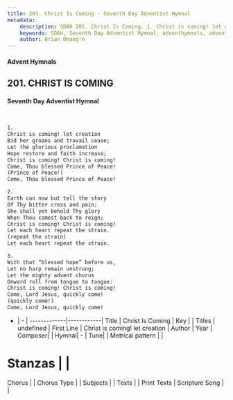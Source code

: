 ```yaml
---
title: 201. Christ Is Coming - Seventh Day Adventist Hymnal
metadata:
    description: SDAH 201. Christ Is Coming. 1. Christ is coming! let creation Bid her groans and travail cease; Let the glorious proclamation Hope restore and faith increase; Christ is coming! Christ is coming! Come, Thou blessed Prince of Peace! (Prince of Peace!) Come, Thou blessed Prince of Peace!
    keywords: SDAH, Seventh Day Adventist Hymnal, adventhymnals, advent hymnals, Christ Is Coming, Christ is coming! let creation 
    author: Brian Onang'o
---
```


#### Advent Hymnals
## 201. CHRIST IS COMING
#### Seventh Day Adventist Hymnal

```txt


1.
Christ is coming! let creation
Bid her groans and travail cease;
Let the glorious proclamation
Hope restore and faith increase;
Christ is coming! Christ is coming!
Come, Thou blessed Prince of Peace!
(Prince of Peace!)
Come, Thou blessed Prince of Peace!

2.
Earth can now but tell the story
Of Thy bitter cross and pain;
She shall yet behold Thy glory
When Thou comest back to reign;
Christ is coming! Christ is coming!
Let each heart repeat the strain.
(repeat the strain)
Let each heart repeat the strain.

3.
With that “blessed hope” before us,
Let no harp remain unstrung;
Let the mighty advent chorus
Onward roll from tongue to tongue:
Christ is coming! Christ is coming!
Come, Lord Jesus, quickly come!
(quickly come!)
Come, Lord Jesus, quickly come!


```

- |   -  |
-------------|------------|
Title | Christ Is Coming |
Key |  |
Titles | undefined |
First Line | Christ is coming! let creation |
Author | 
Year | 
Composer|  |
Hymnal|  - |
Tune|  |
Metrical pattern | |
# Stanzas |  |
Chorus |  |
Chorus Type |  |
Subjects |  |
Texts |  |
Print Texts | 
Scripture Song |  |
  
